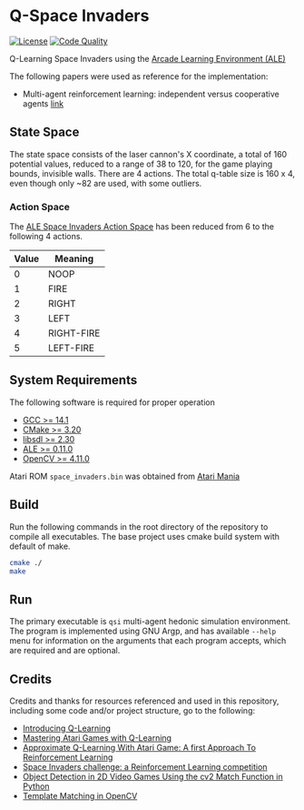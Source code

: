 # Q-Space Invaders
[![License](http://img.shields.io/badge/license-MIT-blue.svg?colorB=9977bb&style=plastic)](https://github.com/wltjr/q-space_invaders/blob/master/LICENSE)
[![Code Quality](https://sonarcloud.io/api/project_badges/measure?project=wltjr_q-space_invaders&metric=alert_status)](https://sonarcloud.io/dashboard?id=wltjr_q-space_invaders)

Q-Learning Space Invaders using the [Arcade Learning Environment (ALE)](https://ale.farama.org/)

The following papers were used as reference for the implementation:
- Multi-agent reinforcement learning: independent versus cooperative agents [link](https://dl.acm.org/doi/10.5555/3091529.3091572)

## State Space
The state space consists of the laser cannon's X coordinate, a total of
160 potential values, reduced to a range of 38 to 120, for the game
playing bounds, invisible walls. There are 4 actions. The total q-table
size is 160 x 4, even though only ~82 are used, with some outliers.

### Action Space
The
[ALE Space Invaders Action Space](https://ale.farama.org/environments/space_invaders/#actions)
has been reduced from 6 to the following 4 actions.

| Value | Meaning |
|-------|---------|
| 0 | NOOP |
| 1 | FIRE |
| 2 | RIGHT |
| 3 | LEFT |
| 4 | RIGHT-FIRE |
| 5 | LEFT-FIRE |

## System Requirements

The following software is required for proper operation

- [GCC >= 14.1](https://gcc.gnu.org/releases.html)
- [CMake >= 3.20](https://cmake.org/download/)
- [libsdl >= 2.30](https://www.libsdl.org/)
- [ALE >= 0.11.0](https://ale.farama.org/)
- [OpenCV >= 4.11.0](https://opencv.org/releases/)

Atari ROM `space_invaders.bin` was obtained from
[Atari Mania](https://www.atarimania.com/game-atari-2600-vcs-space-invaders_s6947.html)

## Build

Run the following commands in the root directory of the repository to compile
all executables. The base project uses cmake build system with default of make.

```bash
cmake ./
make
```

## Run

The primary executable is `qsi` multi-agent hedonic simulation environment.
The program is implemented using GNU Argp, and has available `--help` menu for
information on the arguments that each program accepts, which are required and
are optional.

## Credits

Credits and thanks for resources referenced and used in this repository,
including some code and/or project structure, go to the following:

- [Introducing Q-Learning](https://huggingface.co/learn/deep-rl-course/unit2/q-learning)
- [Mastering Atari Games with Q-Learning](https://medium.com/aimonks/mastering-atari-games-with-q-learning-c222800c7cb3)
- [Approximate Q-Learning With Atari Game: A first Approach To Reinforcement Learning](https://medium.com/@olatejuemmanuel/approximate-q-learning-with-atari-game-a-first-approach-to-reinforcement-learning-da78162ae205)
- [Space Invaders challenge: a Reinforcement Learning competition](https://wandb.ai/raghmura/qualcomm/reports/Space-Invaders-challenge-a-Reinforcement-Learning-competition--Vmlldzo5MzEzMg)
- [Object Detection in 2D Video Games Using the cv2 Match Function in Python](https://medium.com/@viem2377/object-detection-in-2d-video-games-using-the-cv2-match-function-in-python-ee8908fb8c53)
- [Template Matching in OpenCV](https://docs.opencv.org/4.x/d4/dc6/tutorial_py_template_matching.html)
